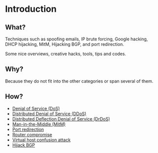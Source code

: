 # Introduction

## What?

Techniques such as spoofing emails, IP brute forcing, Google hacking, DHCP hijacking, MitM, Hijacking BGP, and 
port redirection.

Some nice overviews, creative hacks, tools, tips and codes.

## Why?

Because they do not fit into the other categories or span several of them.

## How?

* [Denial of Service (DoS)](dos.md)
* [Distributed Denial of Service (DDoS)](ddos.md)
* [Distributed Deflection Denial of Service (DrDoS)](drdos.md)
* [Man-in-the-Middle (MitM)](mitm.md)
* [Port redirection](port-redirection.md)
* [Router compromise](router.md)
* [Virtual host confusion attack](host-confusion.md)
* [Hijack BGP](hijack-bgp.md)
